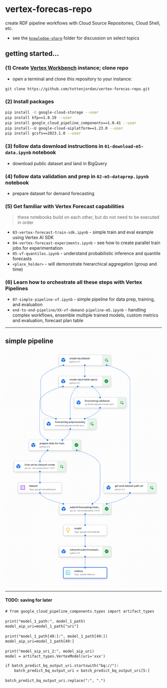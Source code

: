 # vertex-forecas-repo
create RDF pipeline workflows with Cloud Source Repositories, Cloud Shell, etc. 

* see the [`knowledge-share`](https://github.com/tottenjordan/vertex-forecas-repo/tree/main/knowledge-share) folder for discussion on select topics

## getting started...

### (1) Create [Vertex Workbench](https://cloud.google.com/vertex-ai/docs/workbench/introduction) instance; clone repo

* open a terminal and clone this repository to your instance:

`git clone https://github.com/tottenjordan/vertex-forecas-repo.git`

### (2) Install packages

```bash
pip install -U google-cloud-storage --user
pip install kfp==1.8.19 --user
pip install google_cloud_pipeline_components==1.0.41 --user
pip install--U google-cloud-aiplatform==1.23.0 --user
pip install gcsfs==2023.1.0 --user
```

### (3) follow data download instructions in `01-download-m5-data.ipynb` notebook

* download  public dataset and land in BigQuery

### (4) follow data validation and prep in `02-m5-dataprep.ipynb` notebook

* prepare dataset for demand forecasting

### (5) Get familiar with Vertex Forecast capabilities

> these notebooks build on each other, but do not need to be executed in order

* `03-vertex-forecast-train-sdk.ipynb` - simple train and eval example using Vertex AI SDK
* `04-vertex-forecast-experiments.ipynb` - see how to create parallel train jobs for experimentation
* `05-vf-quantiles.ipynb` - understand probabilistic inference and quantile forecasts
* `<place_holder>` - will demonstrate hierarchical aggregation (group and time)

### (6) Learn how to orchestrate all these steps with Vertex Pipelines

* `07-simple-pipeline-vf.ipynb` - simple pipeline for data prep, training, and evaluation
* `end-to-end-pipeline/XX-vf-demand-pipeline-m5.ipynb` - handling complex workflows, ensemble multiple trained models, custom metrics and evaluation, forecast plan table

---
## simple pipeline

![alt text](https://github.com/tottenjordan/vertex-forecas-repo/blob/main/imgs/vf-simple-pipe-complete.png)

---
#### TODO: saving for later
```
# from google_cloud_pipeline_components.types import artifact_types

print("model_1_path:", model_1_path)
model_aip_uri=model_1_path["uri"]

print("model_1_path[49:]:", model_1_path[49:])
model_aip_uri=model_1_path[49:]

print("model_aip_uri_2:", model_aip_uri)
model = artifact_types.VertexModel(uri='xxx')
```

```
if batch_predict_bq_output_uri.startswith("bq://"):
    batch_predict_bq_output_uri = batch_predict_bq_output_uri[5:]

batch_predict_bq_output_uri.replace(":", ".")
```
